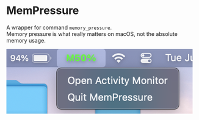 # MemPressure
A wrapper for command `memory_pressure`. <br />
Memory pressure is what really matters on macOS, not the absolute memory usage. 
<p align="left">
<img src="Screenshot_mempressure.png" title="asciibar"/>
</p>

